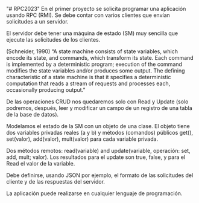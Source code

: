 "# RPC2023" 
En el primer proyecto se solicita programar una aplicación usando RPC (RMI). Se debe contar con varios clientes que envían solicitudes a un servidor.

El servidor debe tener una máquina de estado (SM) muy sencilla que ejecute las solicitudes de los clientes.

(Schneider, 1990) “A state machine consists of state variables, which encode its state, and commands, which transform its state. Each command is implemented by a deterministic program; execution of the command modifies the state variables and/or produces some output. The defining characteristic of a state machine is that it specifies a deterministic computation that reads a stream of requests and processes each, occasionally producing output.”

De las operaciones CRUD nos quedaremos solo con Read y Update (solo podremos, después, leer y modificar un campo de un registro de una tabla de la base de datos).

Modelamos el estado de la SM con un objeto de una clase. El objeto tiene dos variables privadas reales (a y b) y métodos (comandos) públicos get(), set(valor), add(valor), mult(valor) para cada variable privada.

Dos métodos remotos: read(variable) and update(variable, operación: set, add, mult; valor). Los resultados para el update son true, false, y para el Read el valor de la variable.

Debe definirse, usando JSON por ejemplo, el formato de las solicitudes del cliente y de las respuestas del servidor.

La aplicación puede realizarse en cualquier lenguaje de programación.
